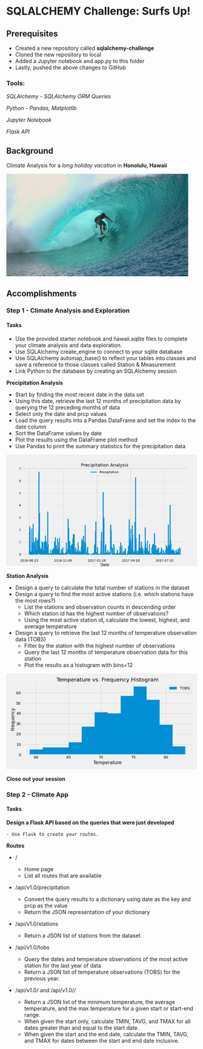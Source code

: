 # SQLALCHEMY Challenge: Surfs Up!

## Prerequisites

* Created a new repository called **sqlalchemy-challenge**
* Cloned the new repository to local
* Added a Jupyter notebook and app.py to this folder
* Lastly, pushed the above changes to GitHub

### Tools:

*SQLAlchemy - SQLAlchemy ORM Queries*

*Python - Pandas, Matplotlib*

*Jupyter Notebook*

*Flask API*

## Background

Climate Analysis for a *long holiday vacation* in **Honolulu, Hawaii** 

![Surfs](/images/surf.gif)

## Accomplishments

### Step 1 - Climate Analysis and Exploration

#### Tasks

* Use the provided starter notebook and hawaii.sqlite files to complete your climate analysis and data exploration.
* Use SQLAlchemy create_engine to connect to your sqlite database
* Use SQLAlchemy automap_base() to reflect your tables into classes and save a reference to those classes called Station & Measurement
* Link Python to the database by creating an SQLAlchemy session

**Precipitation Analysis**
* Start by finding the most recent date in the data set
* Using this date, retrieve the last 12 months of precipitation data by querying the 12 preceding months of data
* Select only the date and prcp values
* Load the query results into a Pandas DataFrame and set the index to the date column
* Sort the DataFrame values by date
* Plot the results using the DataFrame plot method
* Use Pandas to print the summary statistics for the precipitation data

![Precipitation Analysis](images/precipitation.png)

**Station Analysis**
* Design a query to calculate the total number of stations in the dataset
* Design a query to find the most active stations (i.e. which stations have the most rows?)
    * List the stations and observation counts in descending order
    * Which station id has the highest number of observations?
    * Using the most active station id, calculate the lowest, highest, and average temperature
* Design a query to retrieve the last 12 months of temperature observation data (TOBS)
    * Filter by the station with the highest number of observations
    * Query the last 12 months of temperature observation data for this station
    * Plot the results as a histogram with bins=12

![Station Analysis](/images/temp_vs_freq.png)

**Close out your session**

### Step 2 - Climate App

#### Tasks

**Design a Flask API based on the queries that were just developed**

    - Use Flask to create your routes.

**Routes** 
* /
    - Home page
    - List all routes that are available

* /api/v1.0/precipitation
    - Convert the query results to a dictionary using date as the key and prcp as the value
    - Return the JSON representation of your dictionary

* /api/v1.0/stations
    - Return a JSON list of stations from the dataset

* /api/v1.0/tobs
    - Query the dates and temperature observations of the most active station for the last year of data
    - Return a JSON list of temperature observations (TOBS) for the previous year.

* /api/v1.0/<start> and /api/v1.0/<start>/<end>
    - Return a JSON list of the minimum temperature, the average temperature, and the max temperature for a given start or start-end range.
    - When given the start only, calculate TMIN, TAVG, and TMAX for all dates greater than and equal to the start date.
    - When given the start and the end date, calculate the TMIN, TAVG, and TMAX for dates between the start and end date inclusive.
